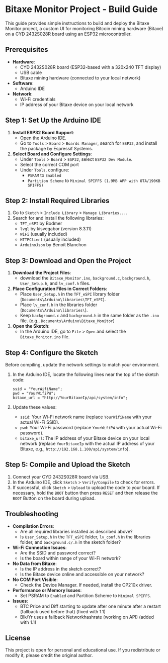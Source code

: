 # Bitaxe Monitor Project - Build Guide

This guide provides simple instructions to build and deploy the Bitaxe Monitor project, a custom UI for monitoring Bitcoin mining hardware (Bitaxe) on a CYD 2432S028R board using an ESP32 microcontroller.

## Prerequisites

- **Hardware**:
  - CYD 2432S028R board (ESP32-based with a 320x240 TFT display)
  - USB cable
  - Bitaxe mining hardware (connected to your local network)
- **Software**:
  - Arduino IDE
- **Network**:
  - Wi-Fi credentials
  - IP address of your Bitaxe device on your local network

## Step 1: Set Up the Arduino IDE

1. **Install ESP32 Board Support**:
   - Open the Arduino IDE.
   - Go to `Tools` > `Board` > `Boards Manager`, search for `ESP32`, and install the package by Espressif Systems.
2. **Select Board and Configure Settings**:
   - Under `Tools` > `Board` > `ESP32`, select `ESP32 Dev Module`.
   - Select the correct COM port
   - Under `Tools`, configure:
     - `PSRAM` to `Enabled`
     - `Partition Scheme` to `Minimal SPIFFS (1.9MB APP with OTA/190KB SPIFFS)`

## Step 2: Install Required Libraries

1. Go to `Sketch` > `Include Library` > `Manage Libraries...`.
2. Search for and install the following libraries:
   - `TFT_eSPI` by Bodmer
   - `lvgl` by kisvegabor (version 8.3.11)
   - `WiFi` (usually included)
   - `HTTPClient` (usually included)
   - `ArduinoJson` by Benoit Blanchon

## Step 3: Download and Open the Project

1. **Download the Project Files**:
   - download the `Bitaxe_Monitor.ino`, `background.c`, `background.h`, `User_Setup.h`, and `lv_conf.h` files.
2. **Place Configuration Files in Correct Folders**:
   - Place `User_Setup.h` in the `TFT_eSPI` library folder (`Documents\Arduino\libraries\TFT_eSPI`).
   - Place `lv_conf.h` in the libraries folder (`Documents\Arduino\libraries\`).
   - Keep `background.c` and `background.h` in the same folder as the `.ino` file. (e.g., `Documents\Arduino\Bitaxe_Monitor`)
3. **Open the Sketch**:
   - In the Arduino IDE, go to `File` > `Open` and select the `Bitaxe_Monitor.ino` file.

## Step 4: Configure the Sketch

Before compiling, update the network settings to match your environment.

1. In the Arduino IDE, locate the following lines near the top of the sketch code:

    ```
    ssid = "YourWifiName";
    pwd = "YourWifiPW";
    bitaxe_url = "http://YourBitaxeIp/api/system/info";
    ```

2. Update these values:
    - `ssid`: Your Wi-Fi network name (replace `YourWifiName` with your actual Wi-Fi SSID).
    - `pwd`: Your Wi-Fi password (replace `YourWifiPW` with your actual Wi-Fi password).
    - `bitaxe_url`: The IP address of your Bitaxe device on your local network (replace `YourBitaxeIp` with the actual IP address of your Bitaxe, e.g., `http://192.168.1.100/api/system/info`).

## Step 5: Compile and Upload the Sketch

1. Connect your CYD 2432S028R board via USB.
2. In the Arduino IDE, click `Sketch` > `Verify/Compile` to check for errors.
3. If successful, click `Sketch` > `Upload` to upload the code to your board. If necessary, hold the `BOOT` button then press `RESET` and then release the `BOOT` Button on the board during upload.

## Troubleshooting

- **Compilation Errors**:
  - Are all required libraries installed as described above?
  - Is `User_Setup.h` in the `TFT_eSPI` folder, `lv_conf.h` in the libraries folder, and `background.c/.h` in the sketch folder?
- **Wi-Fi Connection Issues**:
  - Are the SSID and password correct?
  - Is the board within range of your Wi-Fi network?
- **No Data from Bitaxe**:
  - Is the IP address in the sketch correct?
  - Is the Bitaxe device online and accessible on your network?
- **No COM Port Visible**:
  - Check the Device Manager. If needed, install the CP210x driver.
- **Performance or Memory Issues**:
  - Set PSRAM to `Enabled` and Partition Scheme to `Minimal SPIFFS`.
- **Issues**:
  - BTC Price and Diff starting to update after one minute after a restart (fallback used before that) (fixed with 1.1)
  - Blk/Yr uses a fallback Networkhashrate (working on API) (added with 1.1)

## License

This project is open for personal and educational use. If you redistribute or modify it, please credit the original author.

